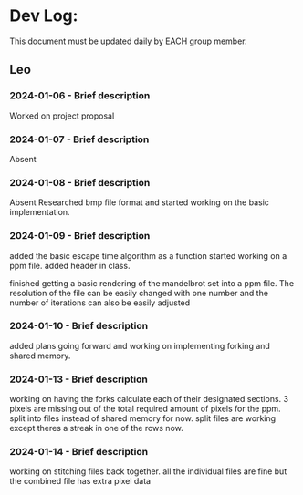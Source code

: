 # Dev Log:

This document must be updated daily by EACH group member.

## Leo

### 2024-01-06 - Brief description
Worked on project proposal

### 2024-01-07 - Brief description
Absent

### 2024-01-08 - Brief description
Absent
Researched bmp file format and started working on the basic implementation.

### 2024-01-09 - Brief description
added the basic escape time algorithm as a function
started working on a ppm file. added header in class.

finished getting a basic rendering of the mandelbrot set into a ppm file.
The resolution of the file can be easily changed with one number and the number of iterations can also be easily adjusted

### 2024-01-10 - Brief description
added plans going forward and working on implementing forking and shared memory.

### 2024-01-13 - Brief description
working on having the forks calculate each of their designated sections. 3 pixels are missing out of the total required amount of pixels for the ppm.
split into files instead of shared memory for now. split files are working except theres a streak in one of the rows now.

### 2024-01-14 - Brief description
working on stitching files back together. all the individual files are fine but the combined file has extra pixel data
